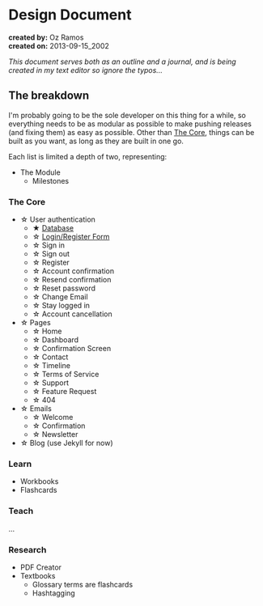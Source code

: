 # Design Document
**created by:** Oz Ramos  
**created on:** 2013-09-15_2002

_This document serves both as an outline and a journal, and is being created in my text editor so ignore the typos..._

## The breakdown
I'm probably going to be the sole developer on this thing for a while, so everything needs to be as modular as possible to make pushing releases (and fixing them) as easy as possible. Other than [The Core](#the-core), things can be built as you want, as long as they are built in one go.

Each list is limited a depth of two, representing:

* The Module
    * Milestones


### The Core
* ☆ User authentication
    * ★ [Database](database.md)
    * ☆ [Login/Register Form](core/user-auth/login.todo)
    * ☆ Sign in
    * ☆ Sign out
    * ☆ Register
    * ☆ Account confirmation
    * ☆ Resend confirmation
    * ☆ Reset password
    * ☆ Change Email
    * ☆ Stay logged in
    * ☆ Account cancellation
* ☆ Pages
    * ☆ Home
    * ☆ Dashboard
    * ☆ Confirmation Screen
    * ☆ Contact
    * ☆ Timeline
    * ☆ Terms of Service
    * ☆ Support
    * ☆ Feature Request
    * ☆ 404
* ☆ Emails
    * ☆ Welcome
    * ☆ Confirmation
    * ☆ Newsletter
* ☆ Blog (use Jekyll for now)


### Learn
* Workbooks
* Flashcards



### Teach
...



### Research
* PDF Creator
* Textbooks
    * Glossary terms are flashcards
    * Hashtagging